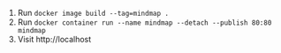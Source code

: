 1. Run `docker image build --tag=mindmap .`
2. Run `docker container run --name mindmap --detach --publish 80:80 mindmap`
3. Visit http://localhost